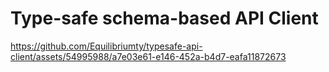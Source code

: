 # Type-safe schema-based API Client


https://github.com/Equilibriumty/typesafe-api-client/assets/54995988/a7e03e61-e146-452a-b4d7-eafa11872673

